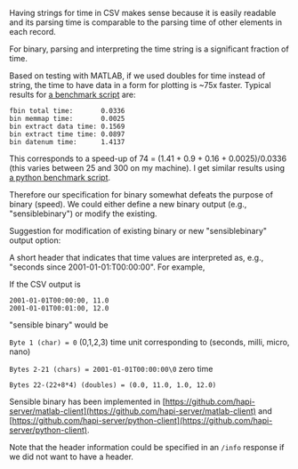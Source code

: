 Having strings for time in CSV makes sense because it is easily readable and its parsing time is comparable to the parsing time of other elements in each record.

For binary, parsing and interpreting the time string is a significant fraction of time.  

Based on testing with MATLAB, if we used doubles for time instead of string, the time to have data in a form for plotting is ~75x faster. Typical results for [a benchmark script](https://github.com/hapi-server/matlab-client/binary_compare.m) are:

```
fbin total time:       0.0336
bin memmap time:       0.0025
bin extract data time: 0.1569
bin extract time time: 0.0897
bin datenum time:      1.4137
```

This corresponds to a speed-up of 74 = (1.41 + 0.9 + 0.16 + 0.0025)/0.0336 (this varies between 25 and 300 on my machine).  I get similar results using [a python benchmark script](https://github.com/hapi-server/python-client/binary_compare.py).

Therefore our specification for binary somewhat defeats the purpose of binary (speed). We could either define a new binary output (e.g., "sensiblebinary") or modify the existing.

Suggestion for modification of existing binary or new "sensiblebinary" output option: 

A short header that indicates that time values are interpreted as, e.g., "seconds since 2001-01-01:T00:00:00".  For example,

If the CSV output is
```
2001-01-01T00:00:00, 11.0
2001-01-01T00:01:00, 12.0
```

"sensible binary" would be 

```Byte 1 (char) = 0``` (0,1,2,3) time unit corresponding to (seconds, milli, micro, nano)

```Bytes 2-21 (chars) = 2001-01-01T00:00:00\0``` zero time

```Bytes 22-(22+8*4) (doubles) = (0.0, 11.0, 1.0, 12.0)```

Sensible binary has been implemented in [https://github.com/hapi-server/matlab-client](https://github.com/hapi-server/matlab-client) and [https://github.com/hapi-server/python-client](https://github.com/hapi-server/python-client).

Note that the header information could be specified in an ```/info``` response if we did not want to have a header.
